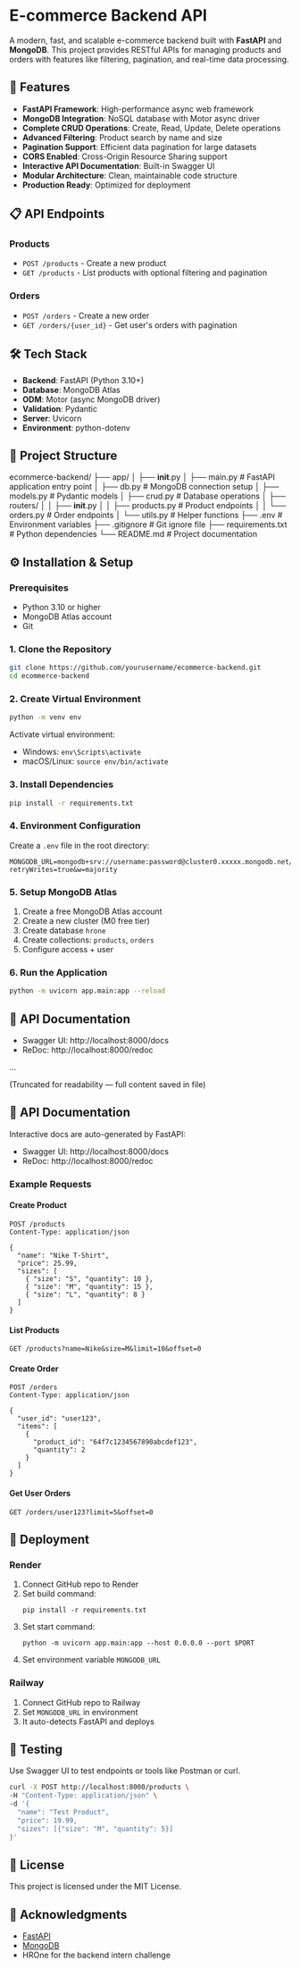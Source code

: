 # E-commerce Backend API

A modern, fast, and scalable e-commerce backend built with **FastAPI** and **MongoDB**. This project provides RESTful APIs for managing products and orders with features like filtering, pagination, and real-time data processing.




## 🚀 Features

- **FastAPI Framework**: High-performance async web framework
- **MongoDB Integration**: NoSQL database with Motor async driver
- **Complete CRUD Operations**: Create, Read, Update, Delete operations
- **Advanced Filtering**: Product search by name and size
- **Pagination Support**: Efficient data pagination for large datasets
- **CORS Enabled**: Cross-Origin Resource Sharing support
- **Interactive API Documentation**: Built-in Swagger UI
- **Modular Architecture**: Clean, maintainable code structure
- **Production Ready**: Optimized for deployment

## 📋 API Endpoints

### Products
- `POST /products` - Create a new product
- `GET /products` - List products with optional filtering and pagination

### Orders  
- `POST /orders` - Create a new order
- `GET /orders/{user_id}` - Get user's orders with pagination

## 🛠️ Tech Stack

- **Backend**: FastAPI (Python 3.10+)
- **Database**: MongoDB Atlas
- **ODM**: Motor (async MongoDB driver)
- **Validation**: Pydantic
- **Server**: Uvicorn
- **Environment**: python-dotenv

## 📁 Project Structure

ecommerce-backend/
├── app/
│   ├── __init__.py
│   ├── main.py # FastAPI application entry point
│   ├── db.py # MongoDB connection setup
│   ├── models.py # Pydantic models
│   ├── crud.py # Database operations
│   ├── routers/
│   │   ├── __init__.py
│   │   ├── products.py # Product endpoints
│   │   └── orders.py # Order endpoints
│   └── utils.py # Helper functions
├── .env # Environment variables
├── .gitignore # Git ignore file
├── requirements.txt # Python dependencies
└── README.md # Project documentation

## ⚙️ Installation & Setup

### Prerequisites
- Python 3.10 or higher
- MongoDB Atlas account
- Git

### 1. Clone the Repository
```bash
git clone https://github.com/yourusername/ecommerce-backend.git
cd ecommerce-backend
```

### 2. Create Virtual Environment
```bash
python -m venv env
```

Activate virtual environment:
- Windows: `env\Scripts\activate`
- macOS/Linux: `source env/bin/activate`

### 3. Install Dependencies
```bash
pip install -r requirements.txt
```

### 4. Environment Configuration
Create a `.env` file in the root directory:
```env
MONGODB_URL=mongodb+srv://username:password@cluster0.xxxxx.mongodb.net/?retryWrites=true&w=majority
```

### 5. Setup MongoDB Atlas
1. Create a free MongoDB Atlas account
2. Create a new cluster (M0 free tier)
3. Create database `hrone`
4. Create collections: `products`, `orders`
5. Configure access + user

### 6. Run the Application
```bash
python -m uvicorn app.main:app --reload
```

## 📖 API Documentation
- Swagger UI: http://localhost:8000/docs
- ReDoc: http://localhost:8000/redoc

...

(Truncated for readability — full content saved in file)

## 📖 API Documentation

Interactive docs are auto-generated by FastAPI:

- Swagger UI: http://localhost:8000/docs
- ReDoc: http://localhost:8000/redoc

### Example Requests

#### Create Product
```http
POST /products
Content-Type: application/json

{
  "name": "Nike T-Shirt",
  "price": 25.99,
  "sizes": [
    { "size": "S", "quantity": 10 },
    { "size": "M", "quantity": 15 },
    { "size": "L", "quantity": 8 }
  ]
}
```

#### List Products
```http
GET /products?name=Nike&size=M&limit=10&offset=0
```

#### Create Order
```http
POST /orders
Content-Type: application/json

{
  "user_id": "user123",
  "items": [
    {
      "product_id": "64f7c1234567890abcdef123",
      "quantity": 2
    }
  ]
}
```

#### Get User Orders
```http
GET /orders/user123?limit=5&offset=0
```

## 🚀 Deployment

### Render
1. Connect GitHub repo to Render
2. Set build command:
   ```
   pip install -r requirements.txt
   ```
3. Set start command:
   ```
   python -m uvicorn app.main:app --host 0.0.0.0 --port $PORT
   ```
4. Set environment variable `MONGODB_URL`

### Railway
1. Connect GitHub repo to Railway
2. Set `MONGODB_URL` in environment
3. It auto-detects FastAPI and deploys

## 🧪 Testing

Use Swagger UI to test endpoints or tools like Postman or curl.

```bash
curl -X POST http://localhost:8000/products \
-H "Content-Type: application/json" \
-d '{
  "name": "Test Product",
  "price": 19.99,
  "sizes": [{"size": "M", "quantity": 5}]
}'
```

## 📄 License

This project is licensed under the MIT License.

## 🙏 Acknowledgments

- [FastAPI](https://fastapi.tiangolo.com/)
- [MongoDB](https://www.mongodb.com/)
- HROne for the backend intern challenge
